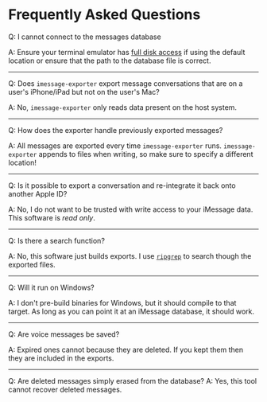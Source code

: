 # Frequently Asked Questions

Q: I cannot connect to the messages database

A: Ensure your terminal emulator has [full disk access](https://kb.synology.com/en-us/C2/tutorial/How_to_enable_Full_Disk_Access_on_a_Mac) if using the default location or ensure that the path to the database file is correct.

***

Q: Does `imessage-exporter` export message conversations that are on a user's iPhone/iPad but not on the user's Mac?

A: No, `imessage-exporter` only reads data present on the host system.

***

Q: How does the exporter handle previously exported messages?

A: All messages are exported every time `imessage-exporter` runs. `imessage-exporter` appends to files when writing, so make sure to specify a different location!

***

Q: Is it possible to export a conversation and re-integrate it back onto another Apple ID?

A: No, I do not want to be trusted with write access to your iMessage data. This software is *read only*.

***

Q: Is there a search function?

A: No, this software just builds exports. I use [`ripgrep`](https://github.com/BurntSushi/ripgrep) to search though the exported files.

***

Q: Will it run on Windows?

A: I don't pre-build binaries for Windows, but it should compile to that target. As long as you can point it at an iMessage database, it should work.

***

Q: Are voice messages be saved?

A: Expired ones cannot because they are deleted. If you kept them then they are included in the exports.

***

Q: Are deleted messages simply erased from the database?
A: Yes, this tool cannot recover deleted messages.
